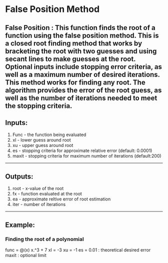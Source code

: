 # False Position Method
False Position : This function finds the root of a function using the false
position method. This is a closed root finding method that works by
bracketing the root with two guesses and using secant lines to make guesses at the root.
Optional inputs include stopping error criteria, as well as a maximum
number of desired iterations. This method works for finding any root. The
algorithm provides the error of the root guess, as well as the number of
iterations needed to meet the stopping criteria. 
---
## Inputs: 
1. Func - the function being evaluated
2. xl - lower guess around root
3. xu - upper guess around root
4. es - stopping criteria for approximate relative error (default: 0.0001)
5. maxit - stopping criteria for maximum number of iterations (default:200)
---
## Outputs:
1. root - x-value of the root
2. fx - function evaluated at the root
3. ea - approximate reltive error of root estimation
4. iter - number of iterations
---
## Example: 
### Finding the root of a polynomial
func = @(x) x.^3 + 7
xl = -3
xu = -1
es = 0.01 : theoretical desired error
maxit : optional limit

